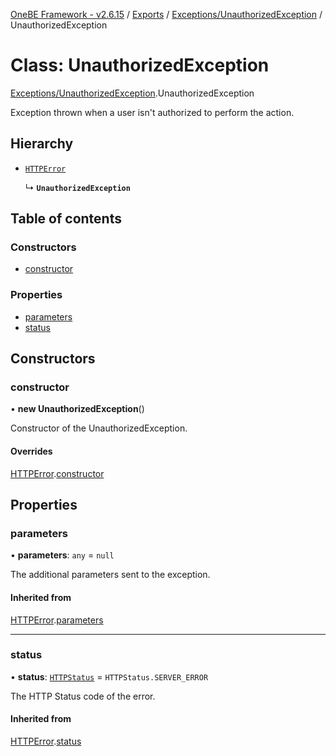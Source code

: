 [OneBE Framework - v2.6.15](../README.md) / [Exports](../modules.md) / [Exceptions/UnauthorizedException](../modules/Exceptions_UnauthorizedException.md) / UnauthorizedException

# Class: UnauthorizedException

[Exceptions/UnauthorizedException](../modules/Exceptions_UnauthorizedException.md).UnauthorizedException

Exception thrown when a user isn't authorized to perform the action.

## Hierarchy

- [`HTTPError`](Exceptions_HTTPError.HTTPError.md)

  ↳ **`UnauthorizedException`**

## Table of contents

### Constructors

- [constructor](Exceptions_UnauthorizedException.UnauthorizedException.md#constructor)

### Properties

- [parameters](Exceptions_UnauthorizedException.UnauthorizedException.md#parameters)
- [status](Exceptions_UnauthorizedException.UnauthorizedException.md#status)

## Constructors

### constructor

• **new UnauthorizedException**()

Constructor of the UnauthorizedException.

#### Overrides

[HTTPError](Exceptions_HTTPError.HTTPError.md).[constructor](Exceptions_HTTPError.HTTPError.md#constructor)

## Properties

### parameters

• **parameters**: `any` = `null`

The additional parameters sent to the exception.

#### Inherited from

[HTTPError](Exceptions_HTTPError.HTTPError.md).[parameters](Exceptions_HTTPError.HTTPError.md#parameters)

___

### status

• **status**: [`HTTPStatus`](../enums/HTTP_HTTPStatus.HTTPStatus.md) = `HTTPStatus.SERVER_ERROR`

The HTTP Status code of the error.

#### Inherited from

[HTTPError](Exceptions_HTTPError.HTTPError.md).[status](Exceptions_HTTPError.HTTPError.md#status)
